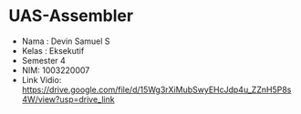 # UAS-Assembler
* Nama : Devin Samuel S
* Kelas : Eksekutif
* Semester 4
* NIM: 1003220007
* Link Vidio: https://drive.google.com/file/d/15Wg3rXiMubSwyEHcJdp4u_ZZnH5P8s4W/view?usp=drive_link
